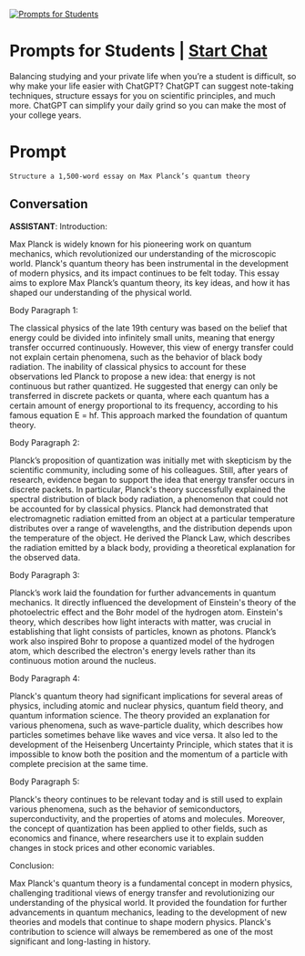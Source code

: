 
[![Prompts for Students](https://flow-prompt-covers.s3.us-west-1.amazonaws.com/icon/realistic/real_6.png)](https://gptcall.net/chat.html?data=%7B%22contact%22%3A%7B%22id%22%3A%22zbJZoF2uR5Uh3iwJ_MJQl%22%2C%22flow%22%3Atrue%7D%7D)
# Prompts for Students | [Start Chat](https://gptcall.net/chat.html?data=%7B%22contact%22%3A%7B%22id%22%3A%22zbJZoF2uR5Uh3iwJ_MJQl%22%2C%22flow%22%3Atrue%7D%7D)
Balancing studying and your private life when you’re a student is difficult, so why make your life easier with ChatGPT? ChatGPT can suggest note-taking techniques, structure essays for you on scientific principles, and much more. ChatGPT can simplify your daily grind so you can make the most of your college years.

# Prompt

```
Structure a 1,500-word essay on Max Planck’s quantum theory
```

## Conversation

**ASSISTANT**: Introduction:

Max Planck is widely known for his pioneering work on quantum mechanics, which revolutionized our understanding of the microscopic world. Planck's quantum theory has been instrumental in the development of modern physics, and its impact continues to be felt today. This essay aims to explore Max Planck’s quantum theory, its key ideas, and how it has shaped our understanding of the physical world.



Body Paragraph 1:

The classical physics of the late 19th century was based on the belief that energy could be divided into infinitely small units, meaning that energy transfer occurred continuously. However, this view of energy transfer could not explain certain phenomena, such as the behavior of black body radiation. The inability of classical physics to account for these observations led Planck to propose a new idea: that energy is not continuous but rather quantized. He suggested that energy can only be transferred in discrete packets or quanta, where each quantum has a certain amount of energy proportional to its frequency, according to his famous equation E = hf. This approach marked the foundation of quantum theory.



Body Paragraph 2:

Planck’s proposition of quantization was initially met with skepticism by the scientific community, including some of his colleagues. Still, after years of research, evidence began to support the idea that energy transfer occurs in discrete packets. In particular, Planck's theory successfully explained the spectral distribution of black body radiation, a phenomenon that could not be accounted for by classical physics. Planck had demonstrated that electromagnetic radiation emitted from an object at a particular temperature distributes over a range of wavelengths, and the distribution depends upon the temperature of the object. He derived the Planck Law, which describes the radiation emitted by a black body, providing a theoretical explanation for the observed data.



Body Paragraph 3:

Planck’s work laid the foundation for further advancements in quantum mechanics. It directly influenced the development of Einstein's theory of the photoelectric effect and the Bohr model of the hydrogen atom. Einstein's theory, which describes how light interacts with matter, was crucial in establishing that light consists of particles, known as photons. Planck’s work also inspired Bohr to propose a quantized model of the hydrogen atom, which described the electron's energy levels rather than its continuous motion around the nucleus.



Body Paragraph 4:

Planck's quantum theory had significant implications for several areas of physics, including atomic and nuclear physics, quantum field theory, and quantum information science. The theory provided an explanation for various phenomena, such as wave-particle duality, which describes how particles sometimes behave like waves and vice versa. It also led to the development of the Heisenberg Uncertainty Principle, which states that it is impossible to know both the position and the momentum of a particle with complete precision at the same time.



Body Paragraph 5:

Planck's theory continues to be relevant today and is still used to explain various phenomena, such as the behavior of semiconductors, superconductivity, and the properties of atoms and molecules. Moreover, the concept of quantization has been applied to other fields, such as economics and finance, where researchers use it to explain sudden changes in stock prices and other economic variables.



Conclusion:

Max Planck's quantum theory is a fundamental concept in modern physics, challenging traditional views of energy transfer and revolutionizing our understanding of the physical world. It provided the foundation for further advancements in quantum mechanics, leading to the development of new theories and models that continue to shape modern physics. Planck's contribution to science will always be remembered as one of the most significant and long-lasting in history.


